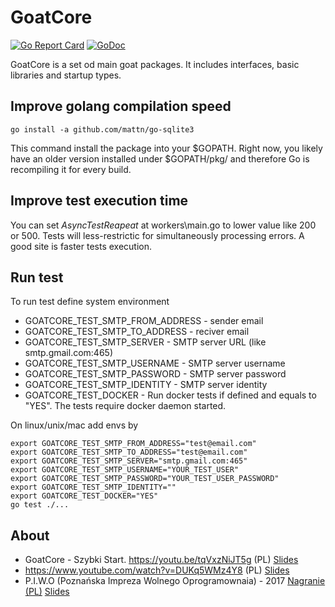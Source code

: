 # GoatCore
[![Go Report Card](https://goreportcard.com/badge/github.com/goatcms/goatcore)](https://goreportcard.com/report/github.com/goatcms/goatcore)
[![GoDoc](https://godoc.org/github.com/goatcms/goatcore?status.svg)](https://godoc.org/github.com/goatcms/goatcore)

GoatCore is a set od main goat packages. It includes interfaces, basic libraries and startup types.

## Improve golang compilation speed
```
go install -a github.com/mattn/go-sqlite3
```
This command install the package into your $GOPATH.
Right now, you likely have an older version installed under $GOPATH/pkg/ and therefore Go is recompiling it for every build.

## Improve test execution time
You can set *AsyncTestReapeat* at workers\\main.go to lower value like 200 or 500. Tests will less-restrictic for simultaneously processing errors. A good site is faster tests execution.

## Run test
To run test define system environment

 * GOATCORE_TEST_SMTP_FROM_ADDRESS - sender email
 * GOATCORE_TEST_SMTP_TO_ADDRESS - reciver email
 * GOATCORE_TEST_SMTP_SERVER - SMTP server URL (like smtp.gmail.com:465)
 * GOATCORE_TEST_SMTP_USERNAME - SMTP server username
 * GOATCORE_TEST_SMTP_PASSWORD - SMTP server password
 * GOATCORE_TEST_SMTP_IDENTITY - SMTP server identity
 * GOATCORE_TEST_DOCKER - Run docker tests if defined and equals to "YES". The tests require docker daemon started.

On linux/unix/mac add envs by
```
export GOATCORE_TEST_SMTP_FROM_ADDRESS="test@email.com"
export GOATCORE_TEST_SMTP_TO_ADDRESS="test@email.com"
export GOATCORE_TEST_SMTP_SERVER="smtp.gmail.com:465"
export GOATCORE_TEST_SMTP_USERNAME="YOUR_TEST_USER"
export GOATCORE_TEST_SMTP_PASSWORD="YOUR_TEST_USER_PASSWORD"
export GOATCORE_TEST_SMTP_IDENTITY=""
export GOATCORE_TEST_DOCKER="YES"
go test ./...
```

## About
* GoatCore - Szybki Start. https://youtu.be/tqVxzNiJT5g (PL) [Slides](https://docs.google.com/presentation/d/1S0UoP-Js6r7FJxglgSql9kLkRjwFCm7D-ossH4Lz4UA/edit#slide=id.p)
* https://www.youtube.com/watch?v=DUKq5WMz4Y8 (PL) [Slides](https://docs.google.com/presentation/d/1i6e8XM8zZ5FsxIAEqxYjYziafBZt7N-ADYtKY5ENsVc/edit#slide=id.p)
* P.I.W.O (Poznańska Impreza Wolnego Oprogramownaia) - 2017
[Nagranie (PL)](https://www.youtube.com/watch?v=r5etsT7r5No) [Slides](https://docs.google.com/presentation/d/1i6e8XM8zZ5FsxIAEqxYjYziafBZt7N-ADYtKY5ENsVc/edit#slide=id.p)
